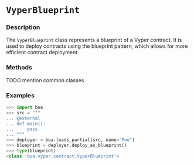 # `VyperBlueprint`

### Description

The `VyperBlueprint` class represents a blueprint of a Vyper contract. It is used to deploy contracts using the blueprint pattern, which allows for more efficient contract deployment.

### Methods

<!-- - [Common Classes](../common_classes/overview.md) -->
TODO mention common classes

### Examples

```python
>>> import boa
>>> src = """
... @external
... def main():
...     pass
... """
>>> deployer = boa.loads_partial(src, name="Foo")
>>> blueprint = deployer.deploy_as_blueprint()
>>> type(blueprint)
<class 'boa.vyper.contract.VyperBlueprint'>
```
